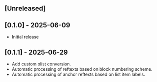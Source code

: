 ## [Unreleased]

## [0.1.0] - 2025-06-09

- Initial release

## [0.1.1] - 2025-06-29

- Add custom olist conversion.
- Automatic processing of reftexts based on block numbering scheme.
- Automatic processing of anchor reftexts based on list item labels.
